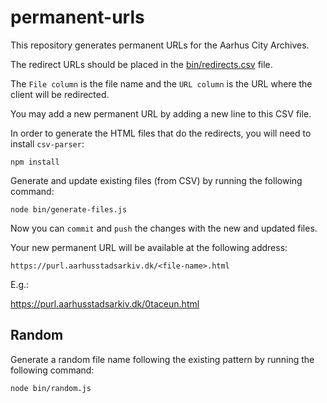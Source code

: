 # permanent-urls

This repository generates permanent URLs for the Aarhus City Archives.

The redirect URLs should be placed in the [bin/redirects.csv](bin/redirects.csv) file.

The `File column` is the file name and the `URL column` is the URL where the client will be redirected.

You may add a new permanent URL by adding a new line to this CSV file.

In order to generate the HTML files that do the redirects, you will need to install `csv-parser`:

    npm install

Generate and update existing files (from CSV) by running the following command:

    node bin/generate-files.js

Now you can `commit` and `push` the changes with the new and updated files.

Your new permanent URL will be available at the following address:

    https://purl.aarhusstadsarkiv.dk/<file-name>.html

E.g.:

https://purl.aarhusstadsarkiv.dk/0taceun.html

## Random

Generate a random file name following the existing pattern by running the following command:

    node bin/random.js

